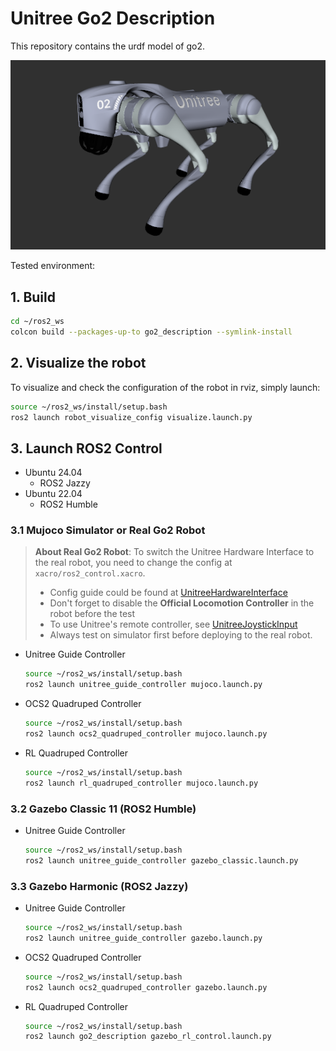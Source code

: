 # Unitree Go2 Description

This repository contains the urdf model of go2.

![go2](../../.images/unitree_go2.png)

Tested environment:

## 1. Build

```bash
cd ~/ros2_ws
colcon build --packages-up-to go2_description --symlink-install
```

## 2. Visualize the robot

To visualize and check the configuration of the robot in rviz, simply launch:

```bash
source ~/ros2_ws/install/setup.bash
ros2 launch robot_visualize_config visualize.launch.py
```

## 3. Launch ROS2 Control

* Ubuntu 24.04
  * ROS2 Jazzy
* Ubuntu 22.04
  * ROS2 Humble


### 3.1 Mujoco Simulator or Real Go2 Robot
> **About Real Go2 Robot**: To switch the Unitree Hardware Interface to the real robot, you need to change the config at `xacro/ros2_control.xacro`. 
> * Config guide could be found at [UnitreeHardwareInterface](../../../hardwares/hardware_unitree_sdk2)
> * Don't forget to disable the **Official Locomotion Controller** in the robot before the test
> * To use Unitree's remote controller, see [UnitreeJoystickInput](../../../commands/unitree_joystick_input) 
> * Always test on simulator first before deploying to the real robot.
* Unitree Guide Controller
  ```bash
  source ~/ros2_ws/install/setup.bash
  ros2 launch unitree_guide_controller mujoco.launch.py
  ```
* OCS2 Quadruped Controller
  ```bash
  source ~/ros2_ws/install/setup.bash
  ros2 launch ocs2_quadruped_controller mujoco.launch.py
  ```
* RL Quadruped Controller
  ```bash
  source ~/ros2_ws/install/setup.bash
  ros2 launch rl_quadruped_controller mujoco.launch.py
  ```

### 3.2 Gazebo Classic 11 (ROS2 Humble)
* Unitree Guide Controller
  ```bash
  source ~/ros2_ws/install/setup.bash
  ros2 launch unitree_guide_controller gazebo_classic.launch.py
  ```

### 3.3 Gazebo Harmonic (ROS2 Jazzy)

* Unitree Guide Controller
  ```bash
  source ~/ros2_ws/install/setup.bash
  ros2 launch unitree_guide_controller gazebo.launch.py
  ```
* OCS2 Quadruped Controller
  ```bash
  source ~/ros2_ws/install/setup.bash
  ros2 launch ocs2_quadruped_controller gazebo.launch.py
  ```
* RL Quadruped Controller
  ```bash
  source ~/ros2_ws/install/setup.bash
  ros2 launch go2_description gazebo_rl_control.launch.py
  ```

